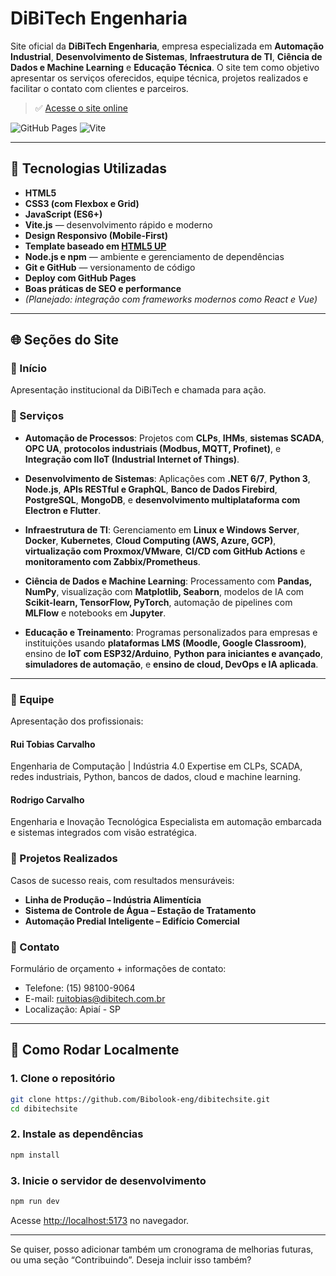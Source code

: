 # DiBiTech Engenharia

Site oficial da **DiBiTech Engenharia**, empresa especializada em **Automação Industrial**, **Desenvolvimento de Sistemas**, **Infraestrutura de TI**, **Ciência de Dados e Machine Learning** e **Educação Técnica**. O site tem como objetivo apresentar os serviços oferecidos, equipe técnica, projetos realizados e facilitar o contato com clientes e parceiros.

> ✅ [Acesse o site online](https://www.dibitech.com.br)

![GitHub Pages](https://img.shields.io/badge/Site-Online-brightgreen?style=flat-square\&logo=github)
![Vite](https://img.shields.io/badge/Vite.js-Framework-blueviolet?style=flat-square\&logo=vite\&logoColor=white)

---

## 🚀 Tecnologias Utilizadas

* **HTML5**
* **CSS3 (com Flexbox e Grid)**
* **JavaScript (ES6+)**
* **Vite.js** — desenvolvimento rápido e moderno
* **Design Responsivo (Mobile-First)**
* **Template baseado em [HTML5 UP](https://html5up.net)**
* **Node.js e npm** — ambiente e gerenciamento de dependências
* **Git e GitHub** — versionamento de código
* **Deploy com GitHub Pages**
* **Boas práticas de SEO e performance**
* *(Planejado: integração com frameworks modernos como React e Vue)*

---

## 🌐 Seções do Site

### 🔹 Início

Apresentação institucional da DiBiTech e chamada para ação.

### 🔹 Serviços

* **Automação de Processos**:
  Projetos com **CLPs**, **IHMs**, **sistemas SCADA**, **OPC UA**, **protocolos industriais (Modbus, MQTT, Profinet)**, e **Integração com IIoT (Industrial Internet of Things)**.

* **Desenvolvimento de Sistemas**:
  Aplicações com **.NET 6/7**, **Python 3**, **Node.js**, **APIs RESTful e GraphQL**, **Banco de Dados Firebird**, **PostgreSQL**, **MongoDB**, e **desenvolvimento multiplataforma com Electron e Flutter**.

* **Infraestrutura de TI**:
  Gerenciamento em **Linux e Windows Server**, **Docker**, **Kubernetes**, **Cloud Computing (AWS, Azure, GCP)**, **virtualização com Proxmox/VMware**, **CI/CD com GitHub Actions** e **monitoramento com Zabbix/Prometheus**.

* **Ciência de Dados e Machine Learning**:
  Processamento com **Pandas, NumPy**, visualização com **Matplotlib, Seaborn**, modelos de IA com **Scikit-learn, TensorFlow, PyTorch**, automação de pipelines com **MLFlow** e notebooks em **Jupyter**.

* **Educação e Treinamento**:
  Programas personalizados para empresas e instituições usando **plataformas LMS (Moodle, Google Classroom)**, ensino de **IoT com ESP32/Arduino**, **Python para iniciantes e avançado**, **simuladores de automação**, e **ensino de cloud, DevOps e IA aplicada**.

---

### 🔹 Equipe

Apresentação dos profissionais:

#### Rui Tobias Carvalho

Engenharia de Computação | Indústria 4.0
Expertise em CLPs, SCADA, redes industriais, Python, bancos de dados, cloud e machine learning.

#### Rodrigo Carvalho

Engenharia e Inovação Tecnológica
Especialista em automação embarcada e sistemas integrados com visão estratégica.

### 🔹 Projetos Realizados

Casos de sucesso reais, com resultados mensuráveis:

* **Linha de Produção – Indústria Alimentícia**
* **Sistema de Controle de Água – Estação de Tratamento**
* **Automação Predial Inteligente – Edifício Comercial**

### 🔹 Contato

Formulário de orçamento + informações de contato:

* Telefone: (15) 98100-9064
* E-mail: [ruitobias@dibitech.com.br](mailto:ruitobias@dibitech.com.br)
* Localização: Apiaí - SP

---

## 🧪 Como Rodar Localmente

### 1. Clone o repositório

```bash
git clone https://github.com/Bibolook-eng/dibitechsite.git
cd dibitechsite
```

### 2. Instale as dependências

```bash
npm install
```

### 3. Inicie o servidor de desenvolvimento

```bash
npm run dev
```

Acesse [http://localhost:5173](http://localhost:5173) no navegador.

---

Se quiser, posso adicionar também um cronograma de melhorias futuras, ou uma seção “Contribuindo”. Deseja incluir isso também?
